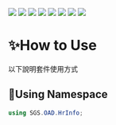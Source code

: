 ﻿![](https://img.shields.io/badge/SGS-OAD-orange) 
![](https://img.shields.io/badge/proj-HR%20Information-purple) 
![](https://img.shields.io/badge/-4.7-3484D2?logo=dotnet)
![](https://img.shields.io/badge/-4.8-3484D2?logo=dotnet)
![](https://img.shields.io/badge/-Standard%202.0-056473?logo=dotnet)
![](https://img.shields.io/badge/-6-512BD4?logo=dotnet)
![](https://img.shields.io/badge/-8-512BD4?logo=dotnet)
![](https://img.shields.io/badge/-NuGet-004880?logo=nuget)

# ✨How to Use

以下說明套件使用方式

## 🌳Using Namespace

```csharp
using SGS.OAD.HrInfo;
```